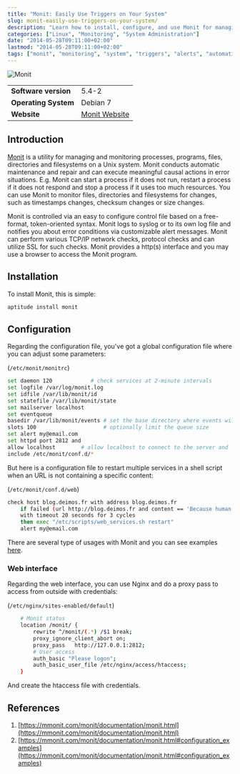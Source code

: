 ```yaml
---
title: "Monit: Easily Use Triggers on Your System"
slug: monit-easily-use-triggers-on-your-system/
description: "Learn how to install, configure, and use Monit for managing and monitoring processes, programs, files, directories, and filesystems on Unix systems with automatic maintenance and error handling."
categories: ["Linux", "Monitoring", "System Administration"]
date: "2014-05-28T09:11:00+02:00"
lastmod: "2014-05-28T09:11:00+02:00"
tags: ["monit", "monitoring", "system", "triggers", "alerts", "automation", "process management"]
---
```


![Monit](../../../static/images/monit_logo.avif)


|||
|-|-|
| **Software version** | 5.4-2 |
| **Operating System** | Debian 7 |
| **Website** | [Monit Website](https://mmonit.com) |


## Introduction

[Monit](https://mmonit.com/monit/documentation/monit.html) is a utility for managing and monitoring processes, programs, files, directories and filesystems on a Unix system. Monit conducts automatic maintenance and repair and can execute meaningful causal actions in error situations. E.g. Monit can start a process if it does not run, restart a process if it does not respond and stop a process if it uses too much resources. You can use Monit to monitor files, directories and filesystems for changes, such as timestamps changes, checksum changes or size changes.

Monit is controlled via an easy to configure control file based on a free-format, token-oriented syntax. Monit logs to syslog or to its own log file and notifies you about error conditions via customizable alert messages. Monit can perform various TCP/IP network checks, protocol checks and can utilize SSL for such checks. Monit provides a http(s) interface and you may use a browser to access the Monit program.

## Installation

To install Monit, this is simple:

```bash
aptitude install monit
```

## Configuration

Regarding the configuration file, you've got a global configuration file where you can adjust some parameters:

(`/etc/monit/monitrc`)

```bash
set daemon 120            # check services at 2-minute intervals
set logfile /var/log/monit.log
set idfile /var/lib/monit/id
set statefile /var/lib/monit/state
set mailserver localhost
set eventqueue
basedir /var/lib/monit/events # set the base directory where events will be stored
slots 100                     # optionally limit the queue size
set alert my@email.com
set httpd port 2812 and
allow localhost        # allow localhost to connect to the server and
include /etc/monit/conf.d/*
```

But here is a configuration file to restart multiple services in a shell script when an URL is not containing a specific content:

(`/etc/monit/conf.d/web`)

```bash
check host blog.deimos.fr with address blog.deimos.fr
    if failed (url http://blog.deimos.fr and content == 'Because human memory can not contain Gb')
    with timeout 20 seconds for 3 cycles
    then exec "/etc/scripts/web_services.sh restart"
    alert my@email.com
```

There are several type of usages with Monit and you can see examples [here](https://mmonit.com/monit/documentation/monit.html#configuration_examples).

### Web interface

Regarding the web interface, you can use Nginx and do a proxy pass to access from outside with credentials:

(`/etc/nginx/sites-enabled/default`)

```bash
    # Monit status
    location /monit/ {
        rewrite ^/monit/(.*) /$1 break;
        proxy_ignore_client_abort on;
        proxy_pass   http://127.0.0.1:2812; 
        # User access
        auth_basic "Please logon"; 
        auth_basic_user_file /etc/nginx/access/htaccess;
    }
```

And create the htaccess file with credentials.

## References

1. [https://mmonit.com/monit/documentation/monit.html](https://mmonit.com/monit/documentation/monit.html)
2. [https://mmonit.com/monit/documentation/monit.html#configuration_examples](https://mmonit.com/monit/documentation/monit.html#configuration_examples)
